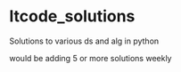 # ltcode_solutions
Solutions to various ds and alg in python

would be adding 5 or more solutions weekly
